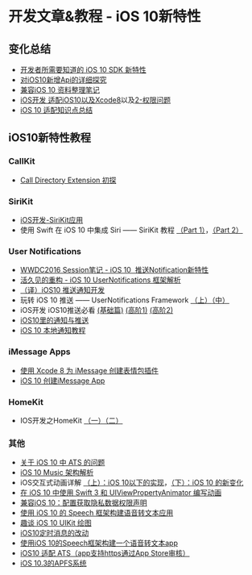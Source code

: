# 开发文章&教程 - iOS 10新特性
## 变化总结
- [开发者所需要知道的 iOS 10 SDK 新特性][1]
- [对iOS10新增Api的详细探究][2]
- [兼容iOS 10 资料整理笔记][3]
- [iOS开发  适配iOS10以及Xcode8][4]以及[2-权限问题][5]
- [iOS 10 适配知识点总结][6]

## iOS10新特性教程
### CallKit
- [Call Directory Extension 初探][7]

### SiriKit
- [iOS开发-SiriKit应用][8]
- 使用 Swift 在 iOS 10 中集成 Siri —— SiriKit 教程 [（Part 1）][9]，[（Part 2）][10]

### User Notifications
- [WWDC2016 Session笔记 - iOS 10  推送Notification新特性][11]
- [活久见的重构 - iOS 10 UserNotifications 框架解析][12]
- [（译）iOS10 推送通知开发][13]
- 玩转 iOS 10 推送 —— UserNotifications Framework [（上）][14][（中）][15]
- iOS开发 iOS10推送必看 [(基础篇)][16] [(高阶1)][17] [(高阶2)][18]
- [iOS10里的通知与推送][19]
- [iOS 10 本地通知教程][20]

### iMessage Apps
 - [使用 Xcode 8 为 iMessage 创建表情包插件][21]
- [iOS 10 创建iMessage App][22]

### HomeKit
- IOS开发之HomeKit [（一）][23][（二）][24]

### 其他
- [关于 iOS 10 中 ATS 的问题][25]
- [iOS 10 Music 架构解析][26]
- iOS交互式动画详解 [（上）：iOS 10以下的实现][27]，[（下）：iOS 10 的新变化][28]
- [在 iOS 10 中使用 Swift 3 和 UIViewPropertyAnimator 编写动画][29]
- [兼容iOS 10：配置获取隐私数据权限声明][30]
- [使用 iOS 10 的 Speech 框架构建语音转文本应用][31]
- [趣谈 iOS 10 UIKit 绘图][32]
- [iOS10定时消息的改动][33]
- [使用iOS 10的Speech框架构建一个语音转文本app][34]
- [iOS10 适配 ATS（app支持https通过App Store审核）][35]
- [iOS 10.3的APFS系统][36]

[1]:	https://onevcat.com/2016/06/ios-10-sdk/ "开发者所需要知道的 iOS 10 SDK 新特性"
[2]:	http://www.cnblogs.com/dsxniubility/p/5596973.html "对iOS10新增Api的详细探究"
[3]:	http://www.jianshu.com/p/0cc7aad638d9 "兼容iOS 10 资料整理笔记"
[4]:	http://www.jianshu.com/p/9756992a35ca "iOS开发  适配iOS10以及Xcode8"
[5]:	http://www.jianshu.com/p/c6f7a5f0b2e3 "iOS开发  适配Xcode8以及iOS10-权限问题"
[6]:	http://www.jianshu.com/p/61b73ac8662a "iOS 10 适配知识点总结"
[7]:	http://colin1994.github.io/2016/06/17/Call-Directory-Extension-Study/
[8]:	http://ios.jobbole.com/86011/
[9]:	http://swift.gg/2016/06/28/adding-siri-to-ios-10-apps-in-swift-tutorial/ "使用 Swift 在 iOS 10 中集成 Siri —— SiriKit 教程（Part 1）"
[10]:	http://swift.gg/2016/07/18/sirikit-swift-3-resolutions-sirikit-tutorial-part-2/ "详解 SiriKit - SiriKit 教程（Part 2）"
[11]:	http://www.jianshu.com/p/9b720efe3779 "WWDC2016 Session笔记 - iOS 10  推送Notification新特性"
[12]:	https://onevcat.com/2016/08/notification/ "活久见的重构 - iOS 10 UserNotifications 框架解析"
[13]:	http://www.lijianfei.cn/2016/08/02/iOS10-Notifications-Translation/
[14]:	http://www.jianshu.com/p/2f3202b5e758 "玩转 iOS 10 推送 —— UserNotifications Framework（上）"
[15]:	http://www.jianshu.com/p/5a4b88874f3a "玩转 iOS 10 推送 —— UserNotifications Framework（中）"
[16]:	http://www.jianshu.com/p/f5337e8f336d "iOS开发 iOS10推送必看(基础篇)"
[17]:	http://www.jianshu.com/p/3d602a60ca4f "iOS开发 iOS10推送必看(高阶1)"
[18]:	http://www.jianshu.com/p/f77d070a8812 "iOS开发 iOS10推送必看(高阶2)"
[19]:	http://www.jianshu.com/p/9c9035212af0
[20]:	http://swift.gg/2017/01/04/local-notification-tutorial-ios10/ "iOS 10 本地通知教程"
[21]:	http://swift.gg/2016/06/29/message-sticker-app/ "使用 Xcode 8 为 iMessage 创建表情包插件"
[22]:	http://www.jianshu.com/p/8d8844f621b2 "iOS 10 创建iMessage App"
[23]:	http://www.jianshu.com/p/e5c6497b3dcd "IOS开发之HomeKit（一）"
[24]:	http://www.jianshu.com/p/21a0199e4543 "IOS开发之HomeKit（二）"
[25]:	https://onevcat.com/2016/06/ios-10-ats/ "关于 iOS 10 中 ATS 的问题"
[26]:	http://mp.weixin.qq.com/s?__biz=MzIwMTYzMzcwOQ==&mid=2650948426&idx=1&sn=39660132831ca76f45c73c2c50ed47ed&scene=23&srcid=07038W8sjXH45qtz4XDsr20P#rd
[27]:	http://mp.weixin.qq.com/s?__biz=MzA3ODg4MDk0Ng==&mid=2651112450&idx=1&sn=3807acbfac41675cdfd1f9e7c1f50231&scene=0#wechat_redirect
[28]:	http://mp.weixin.qq.com/s?__biz=MzA3ODg4MDk0Ng==&mid=2651112458&idx=1&sn=3c61daa725f74c56a58312f55407d267&scene=0#wechat_redirect
[29]:	http://swift.gg/2016/07/29/recursive-tail-calls-and-trampolines-in-swift/ "在 iOS 10 中使用 Swift 3 和 UIViewPropertyAnimator 编写动画"
[30]:	http://www.jianshu.com/p/616240463a7a "兼容iOS 10：配置获取隐私数据权限声明"
[31]:	http://swift.gg/2016/09/30/siri-speech-framework/ "使用 iOS 10 的 Speech 框架构建语音转文本应用"
[32]:	http://swift.gg/2017/01/03/the-joys-of-ios-10-uikit-drawing/ "趣谈 iOS 10 UIKit 绘图"
[33]:	http://www.jianshu.com/p/7045813769fd "iOS10定时消息的改动"
[34]:	https://github.com/yrq110/some-ios-tutorials-with-swift/blob/master/Building%20a%20Speech-to-Text%20App%20Using%20Speech%20Framework%20in%20iOS%2010.md "使用iOS 10的Speech框架构建一个语音转文本app"
[35]:	http://www.jianshu.com/p/870eed7429f7
[36]:	http://www.jianshu.com/p/44b9a44e9789